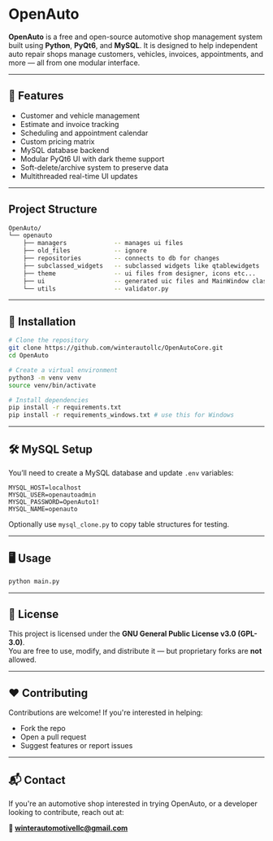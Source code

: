 # OpenAuto

**OpenAuto** is a free and open-source automotive shop management system built using **Python**, **PyQt6**, and **MySQL**. It is designed to help independent auto repair shops manage customers, vehicles, invoices, appointments, and more — all from one modular interface.

---

## 🚀 Features

- Customer and vehicle management
- Estimate and invoice tracking
- Scheduling and appointment calendar
- Custom pricing matrix
- MySQL database backend
- Modular PyQt6 UI with dark theme support
- Soft-delete/archive system to preserve data
- Multithreaded real-time UI updates

---

## Project Structure

```bash
OpenAuto/
└── openauto
    ├── managers             -- manages ui files
    ├── old_files            -- ignore
    ├── repositories         -- connects to db for changes
    ├── subclassed_widgets   -- subclassed widgets like qtablewidgets
    ├── theme                -- ui files from designer, icons etc...
    ├── ui                   -- generated uic files and MainWindow class
    └── utils                -- validator.py

```

---

## 🧪 Installation

```bash
# Clone the repository
git clone https://github.com/winterautollc/OpenAutoCore.git
cd OpenAuto

# Create a virtual environment
python3 -m venv venv
source venv/bin/activate

# Install dependencies
pip install -r requirements.txt
pip install -r requirements_windows.txt # use this for Windows
```

---

## 🛠 MySQL Setup

You’ll need to create a MySQL database and update `.env` variables:

```env
MYSQL_HOST=localhost
MYSQL_USER=openautoadmin
MYSQL_PASSWORD=OpenAuto1!
MYSQL_NAME=openauto
```

Optionally use `mysql_clone.py` to copy table structures for testing.

---

## 🖥 Usage

```bash
python main.py
```

---

## 📄 License

This project is licensed under the **GNU General Public License v3.0 (GPL-3.0)**.  
You are free to use, modify, and distribute it — but proprietary forks are **not** allowed.

---

## ❤️ Contributing

Contributions are welcome! If you're interested in helping:
- Fork the repo
- Open a pull request
- Suggest features or report issues

---

## 📬 Contact

If you're an automotive shop interested in trying OpenAuto, or a developer looking to contribute, reach out at:

**📧 winterautomotivellc@gmail.com**
